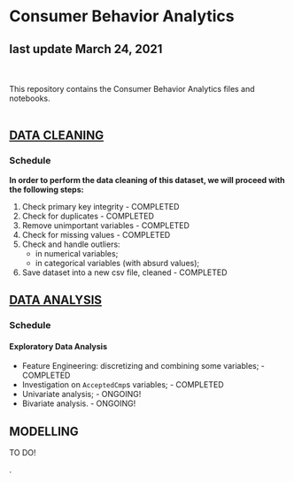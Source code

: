 # Consumer Behavior Analytics
## last update March 24, 2021
<br><br>
This repository contains the Consumer Behavior Analytics files and notebooks.<br><br>

## [DATA CLEANING](https://github.com/renanfmoises/consumer-behavior-analytics/blob/master/notebooks/01.%20Consumer%20Behavior%20Analytics%20-%20Data%20Cleaning.ipynb)
### Schedule

**In order to perform the data cleaning of this dataset, we will proceed with the following steps:**

1. Check primary key integrity - COMPLETED
2. Check for duplicates - COMPLETED
3. Remove unimportant variables - COMPLETED
4. Check for missing values - COMPLETED
5. Check and handle outliers:
    - in numerical variables;
    - in categorical variables (with absurd values);
6. Save dataset into a new csv file, cleaned - COMPLETED


## [DATA ANALYSIS](https://github.com/renanfmoises/consumer-behavior-analytics/blob/master/notebooks/02.%20Consumer%20Behavior%20Analytics%20-%20Data%20Analysis.ipynb)
### Schedule

#### Exploratory Data Analysis
- Feature Engineering: discretizing and combining some variables; - COMPLETED
- Investigation on `AcceptedCmp`s variables; - COMPLETED
- Univariate analysis; - ONGOING!
- Bivariate analysis. - ONGOING!


## MODELLING
TO DO!


.<br><br>

